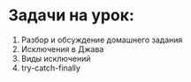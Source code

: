 # Задачи на урок:
1. Разбор и обсуждение домашнего задания
2. Исключения в Джава  
3. Виды исключений
4. try-catch-finally



